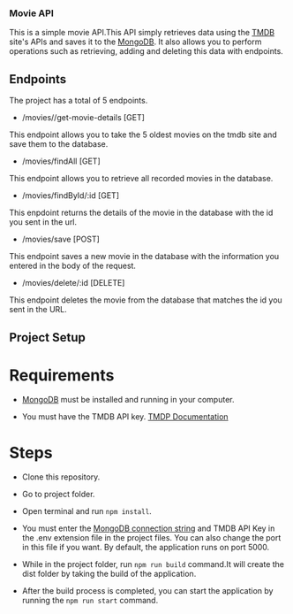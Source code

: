 ### Movie API

This is a simple movie API.This API simply retrieves data using the [TMDB](https://www.themoviedb.org) site's APIs and saves it to the [MongoDB](https://www.mongodb.com/). It also allows you to perform operations such as retrieving, adding and deleting this data with endpoints.

## Endpoints

The project has a total of 5 endpoints.

- /movies//get-movie-details [GET]

This endpoint allows you to take the 5 oldest movies on the tmdb site and save them to the database.

- /movies/findAll [GET]

This endpoint allows you to retrieve all recorded movies in the database.

- /movies/findById/:id [GET]

This enpdoint returns the details of the movie in the database with the id you sent in the url.

- /movies/save [POST]

This endpoint saves a new movie in the database with the information you entered in the body of the request.

- /movies/delete/:id [DELETE]

This endpoint deletes the movie from the database that matches the id you sent in the URL.

## Project Setup

# Requirements

- [MongoDB](https://www.mongodb.com/) must be installed and running in your computer.

- You must have the TMDB API key. [TMDP Documentation](https://developer.themoviedb.org/docs)

# Steps

- Clone this repository.

- Go to project folder.

- Open terminal and run `npm install`.

- You must enter the [MongoDB connection string](https://www.mongodb.com/basics/mongodb-connection-string#:~:text=How%20to%20get%20your%20MongoDB,connection%20string%20for%20your%20cluster.) and TMDB API Key in the .env extension file in the project files. You can also change the port in this file if you want. By default, the application runs on port 5000.

- While in the project folder, run `npm run build` command.It will create the dist folder by taking the build of the application.

- After the build process is completed, you can start the application by running the `npm run start` command.

